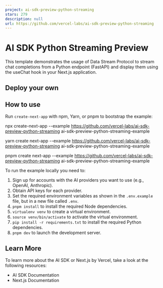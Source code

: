```yaml
---
project: ai-sdk-preview-python-streaming
stars: 279
description: null
url: https://github.com/vercel-labs/ai-sdk-preview-python-streaming
---
```


AI SDK Python Streaming Preview
===============================

This template demonstrates the usage of Data Stream Protocol to stream chat completions from a Python endpoint (FastAPI) and display them using the useChat hook in your Next.js application.

Deploy your own
---------------

How to use
----------

Run `create-next-app` with npm, Yarn, or pnpm to bootstrap the example:

npx create-next-app --example https://github.com/vercel-labs/ai-sdk-preview-python-streaming ai-sdk-preview-python-streaming-example

yarn create next-app --example https://github.com/vercel-labs/ai-sdk-preview-python-streaming ai-sdk-preview-python-streaming-example

pnpm create next-app --example https://github.com/vercel-labs/ai-sdk-preview-python-streaming ai-sdk-preview-python-streaming-example

To run the example locally you need to:

1.  Sign up for accounts with the AI providers you want to use (e.g., OpenAI, Anthropic).
2.  Obtain API keys for each provider.
3.  Set the required environment variables as shown in the `.env.example` file, but in a new file called `.env`.
4.  `pnpm install` to install the required Node dependencies.
5.  `virtualenv venv` to create a virtual environment.
6.  `source venv/bin/activate` to activate the virtual environment.
7.  `pip install -r requirements.txt` to install the required Python dependencies.
8.  `pnpm dev` to launch the development server.

Learn More
----------

To learn more about the AI SDK or Next.js by Vercel, take a look at the following resources:

-   AI SDK Documentation
-   Next.js Documentation

